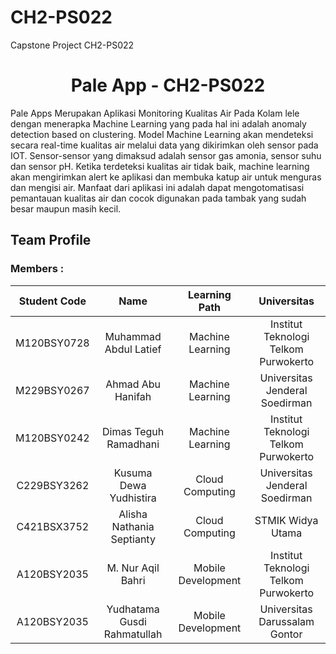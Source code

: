 # CH2-PS022
Capstone Project CH2-PS022

<h1 align="center">Pale App - CH2-PS022</h1>
Pale Apps Merupakan Aplikasi Monitoring Kualitas Air Pada Kolam lele dengan menerapka Machine Learning yang pada hal ini adalah anomaly detection based on clustering. Model Machine Learning akan mendeteksi secara real-time kualitas air melalui data yang dikirimkan oleh sensor pada IOT. Sensor-sensor yang dimaksud adalah sensor gas amonia, sensor suhu dan sensor pH. Ketika terdeteksi kualitas air tidak baik, machine learning akan mengirimkan alert ke aplikasi dan membuka katup air untuk menguras dan mengisi air. Manfaat dari aplikasi ini adalah dapat mengotomatisasi pemantauan kualitas air dan cocok digunakan pada tambak yang sudah besar maupun masih kecil.

## Team Profile
### Members :

  | Student Code | Name                       |  Learning Path     | Universitas                             |
  | :-------:   | :-------------------------: | :----------------: | :------------------------------------:  |
  | M120BSY0728 | Muhammad Abdul Latief       | Machine Learning   | Institut Teknologi Telkom Purwokerto    |
  | M229BSY0267 | Ahmad Abu Hanifah           | Machine Learning   | Universitas Jenderal Soedirman          |
  | M120BSY0242 | Dimas Teguh Ramadhani       | Machine Learning   | Institut Teknologi Telkom Purwokerto    |
  | C229BSY3262 | Kusuma Dewa Yudhistira      | Cloud Computing    | Universitas Jenderal Soedirman          |
  | C421BSX3752 | Alisha Nathania Septianty   | Cloud Computing    | STMIK Widya Utama                       |
  | A120BSY2035 | M. Nur Aqil Bahri           | Mobile Development | Institut Teknologi Telkom Purwokerto    |
  | A120BSY2035 | Yudhatama Gusdi Rahmatullah | Mobile Development | Universitas Darussalam Gontor           |
